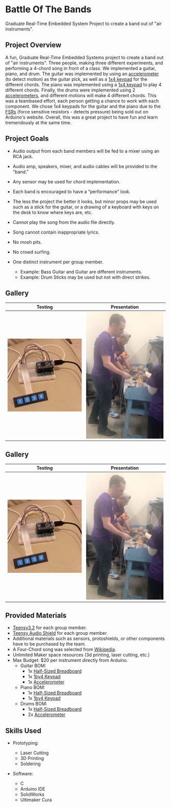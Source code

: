 # Battle Of The Bands
Graduate Real-Time Embedded System Project to create a band out of "air instruments".

## Project Overview

A fun, Graduate Real-Time Embedded Systems project to create a band out of "air instruments". Three people, making three different experiments, and performing a 4-chord song in front of a class. We implemented a guitar, piano, and drum. The guitar was implemented by using an [accelerometer](https://www.livescience.com/40102-accelerometers.html) (to detect motion) as the guitar pick, as well as a [1x4 keypad](https://www.instructables.com/id/1x4-Membrane-Keypad-w-Arduino/) for the different chords. The piano was implemented using a [1x4 keypad](https://www.instructables.com/id/1x4-Membrane-Keypad-w-Arduino/) to play 4 different chords. Finally, the drums were implemented using 2 [accelerometers](https://www.livescience.com/40102-accelerometers.html), and different motions will make 4 different chords. This was a teambased effort, each person getting a chance to work with each component. We chose 1x4 keypads for the guitar and the piano due to the [FSRs](https://learn.adafruit.com/force-sensitive-resistor-fsr/using-an-fsr) (force sensitive resistors - detects pressure) being sold out on Arduino's website. Overall, this was a great project to have fun and learn tremendously at the same time. 

## Project Goals

* Audio output from each band members will be fed to a mixer using an RCA jack.
* Audio amp, speakers, mixer, and audio cables will be provided to the “band.”
* Any sensor may be used for chord implementation.
* Each band is encouraged to have a “performance” look.
* The less the project the better it looks, but  minor props may be used such as a stick for the guitar, or a drawing of a  keyboard with keys on the desk to know where keys are, etc.
* Cannot play the song from the audio file directly.
* Song cannot contain inappropriate lyrics.
* No mosh pits.
* No crowd surfing.

* One distinct instrument per group member.
  * Example: Bass Guitar and Guitar are different instruments.
  * Example: Drum Sticks may be used but not with direct strikes.
  
## Gallery

Testing                    | Presentation               
:-------------------------:|:-------------------------:
![](https://github.com/dannyjanani/BattleOfTheBands/blob/master/Gallery/Testing.png)  | ![](https://github.com/dannyjanani/BattleOfTheBands/blob/master/Gallery/Presentation.png)

## Gallery

Testing                    | Presentation               
:-------------------------:|:-------------------------:
[![Watch the video](https://github.com/dannyjanani/BattleOfTheBands/blob/master/Gallery/Testing.png)](https://vimeo.com/432015851) | [![Watch the video](https://github.com/dannyjanani/BattleOfTheBands/blob/master/Gallery/Presentation.png)](https://vimeo.com/432016129)

## Provided Materials

* [Teensy3.2](https://www.pjrc.com/store/teensy32.html) for each group member.
* [Teensy Audio Shield](https://www.pjrc.com/audio-shield-for-teensy-4-0/) for each group member.
* Additional materials such as sensors, protoshields, or other components have to be purchased by the team.
* A Four-Chord song was selected from [Wikipedia](https://en.wikipedia.org/wiki/List_of_songs_containing_the_I–V–vi–IV_progression).
* Unlimited Maker space resources (3d printing, laser cutting, etc.)
* Max Budget: $20 per instrument directly from Arduino.
  * Guitar BOM: 
    * 1x [Half-Sized Breadboard](https://www.adafruit.com/product/64)
    * 1x [1by4 Keypad](https://www.adafruit.com/product/1332)
    * 1x [Accelerometer](https://www.adafruit.com/product/1120)
  * Piano BOM: 
    * 1x [Half-Sized Breadboard](https://www.adafruit.com/product/64)
    * 1x [1by4 Keypad](https://www.adafruit.com/product/1332)
  * Drums BOM: 
    * 1x [Half-Sized Breadboard](https://www.adafruit.com/product/64)
    * 2x [Accelerometer](https://www.adafruit.com/product/1120)

## Skills Used

* Prototyping:
  * Laser Cutting
  * 3D Printing
  * Soldering
  
* Software:
  * C
  * Arduino IDE
  * SolidWorks
  * Ultimaker Cura
